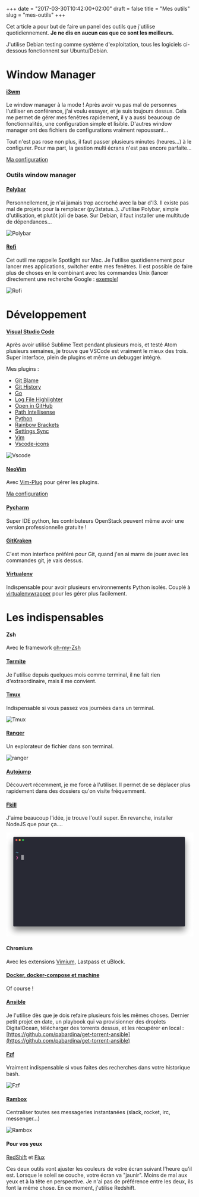 +++
date = "2017-03-30T10:42:00+02:00"
draft = false
title = "Mes outils"
slug = "mes-outils"
+++


Cet article a pour but de faire un panel des outils que j'utilise quotidiennement. **Je ne dis en aucun cas que ce sont les meilleurs.**

J'utilise Debian testing comme système d'exploitation, tous les logiciels ci-dessous fonctionnent sur Ubuntu/Debian.


# Window Manager

#### [i3wm](https://i3wm.org/)
Le window manager à la mode ! Après avoir vu pas mal de personnes l'utiliser en conférence, j'ai voulu essayer, et je suis toujours dessus. Cela me permet de gérer mes fenêtres rapidement, il y a aussi beaucoup de fonctionnalités, une configuration simple et lisible. D'autres window manager ont des fichiers de configurations vraiment repoussant...

Tout n'est pas rose non plus, il faut passer plusieurs minutes (heures...) à le configurer. Pour ma part, la gestion multi écrans n'est pas encore parfaite...

[Ma configuration](https://github.com/pabardina/dotfiles/blob/master/i3/config)


### Outils window manager

#### [Polybar](https://github.com/jaagr/polybar)
Personnellement, je n'ai jamais trop accroché avec la bar d'I3. Il existe pas mal de projets pour la remplacer (py3status..). J'utilise Polybar, simple d'utilisation, et plutôt joli de base. Sur Debian, il faut installer une multitude de dépendances...

![Polybar](https://u.teknik.io/x32YI.png)


#### [Rofi](https://davedavenport.github.io/rofi/)
Cet outil me rappelle Spotlight sur Mac. Je l'utilise quotidiennement pour lancer mes applications, switcher entre mes fenêtres. Il est possible de faire plus de choses en le combinant avec les commandes Unix (lancer directement une recherche Google : [exemple](https://github.com/pabardina/dotfiles/blob/master/i3/config#L156))

![Rofi](https://davedavenport.github.io/rofi/images/rofi/run-dialog.png)


# Développement

#### [Visual Studio Code](https://code.visualstudio.com/)
Après avoir utilisé Sublime Text pendant plusieurs mois, et testé Atom plusieurs semaines, je trouve que VSCode est vraiment le mieux des trois. Super interface, plein de plugins et même un debugger intégré.

Mes plugins :

* [Git Blame](https://marketplace.visualstudio.com/items?itemName=waderyan.gitblame)
* [Git History](https://marketplace.visualstudio.com/items?itemName=donjayamanne.githistory)
* [Go](https://marketplace.visualstudio.com/items?itemName=lukehoban.Go)
* [Log File Highlighter](https://marketplace.visualstudio.com/items?itemName=emilast.LogFileHighlighter)
* [Open in GitHub](https://marketplace.visualstudio.com/items?itemName=ziyasal.vscode-open-in-github)
* [Path Intellisense](https://marketplace.visualstudio.com/items?itemName=christian-kohler.path-intellisense)
* [Python](https://marketplace.visualstudio.com/items?itemName=donjayamanne.python)
* [Rainbow Brackets](https://marketplace.visualstudio.com/items?itemName=2gua.rainbow-brackets)
* [Settings Sync](https://marketplace.visualstudio.com/items?itemName=Shan.code-settings-sync)
* [Vim](https://marketplace.visualstudio.com/items?itemName=vscodevim.vim)
* [Vscode-icons](https://marketplace.visualstudio.com/items?itemName=robertohuertasm.vscode-icons)


![Vscode](https://cloud.githubusercontent.com/assets/11839736/16642200/6624dde0-43bd-11e6-8595-c81885ba0dc2.png)

#### [NeoVim](https://neovim.io/)
Avec [Vim-Plug](https://github.com/junegunn/vim-plug)  pour gérer les plugins.

[Ma configuration](https://github.com/pabardina/dotfiles/blob/master/nvim/init.vim)

#### [Pycharm](https://www.jetbrains.com/pycharm/)
Super IDE python, les contributeurs OpenStack peuvent même avoir une version professionnelle gratuite !

#### [GitKraken](https://www.gitkraken.com/)
C'est mon interface préféré pour Git, quand j'en ai marre de jouer avec les commandes git, je vais dessus.

#### [Virtualenv](https://virtualenv.pypa.io/en/stable/)
Indispensable pour avoir plusieurs environnements Python isolés. Couplé à [virtualenvwrapper](https://virtualenvwrapper.readthedocs.io/en/latest/) pour les gérer plus facilement.


# Les indispensables

#### Zsh
Avec le framework [oh-my-Zsh](https://github.com/robbyrussell/oh-my-zsh)

#### [Termite](https://github.com/thestinger/termite)
Je l'utilise depuis quelques mois comme terminal, il ne fait rien d'extraordinaire, mais il me convient.

#### [Tmux](https://tmux.github.io/)
Indispensable si vous passez vos journées dans un terminal.

![Tmux](https://tmux.github.io/ss-tmux1.png)

#### [Ranger](http://ranger.nongnu.org/)
Un explorateur de fichier dans son terminal.

![ranger](https://raw.githubusercontent.com/ranger/ranger-assets/master/screenshots/screenshot.png  "Ranger")

#### [Autojump](https://github.com/wting/autojump)
Découvert récemment, je me force à l'utiliser. Il permet de se déplacer plus rapidement dans des dossiers qu'on visite fréquemment.

#### [Fkill](https://github.com/sindresorhus/fkill-cli)
J'aime beaucoup l'idée, je trouve l'outil super. En revanche, installer NodeJS que pour ça....

![Fkill](https://github.com/sindresorhus/fkill-cli/raw/master/screenshot.gif)

#### Chromium
Avec les extensions [Vimium](https://vimium.github.io/), Lastpass et uBlock.

#### [Docker, docker-compose et machine](https://www.docker.com)
Of course !

#### [Ansible](https://www.ansible.com/)
Je l'utilise dès que je dois refaire plusieurs fois les mêmes choses. Dernier petit projet en date, un playbook qui va provisionner des droplets DigitalOcean, télécharger des torrents dessus, et les récupérer en local : [https://github.com/pabardina/get-torrent-ansible](https://github.com/pabardina/get-torrent-ansible)

#### [Fzf](https://github.com/junegunn/fzf)
Vraiment indispensable si vous faites des recherches dans votre historique bash.

![Fzf](https://camo.githubusercontent.com/0b07def9e05309281212369b118fcf9b9fc7948e/68747470733a2f2f7261772e6769746875622e636f6d2f6a756e6567756e6e2f692f6d61737465722f667a662e676966  "Fzf")

#### [Rambox](http://rambox.pro/)
Centraliser toutes ses messageries instantanées (slack, rocket, irc, messenger...)

![Rambox](https://raw.githubusercontent.com/saenzramiro/rambox/master/resources/screenshots/mac.png)


#### Pour vos yeux
[RedShift](http://jonls.dk/redshift/) et [Flux](https://justgetflux.com/)

Ces deux outils vont ajuster les couleurs de votre écran suivant l'heure qu'il est. Lorsque le soleil se couche, votre écran va "jaunir". Moins de mal aux yeux et à la tête en perspective. Je n'ai pas de préférence entre les deux, ils font la même chose. En ce moment, j'utilise Redshift.
